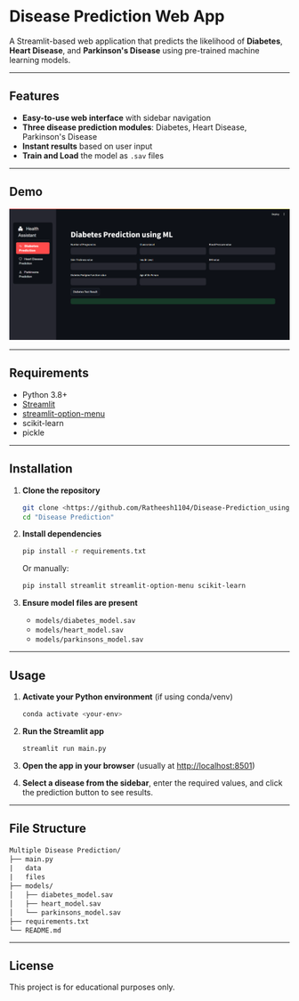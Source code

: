 # Disease Prediction Web App

A Streamlit-based web application that predicts the likelihood of **Diabetes**, **Heart Disease**, and **Parkinson's Disease** using pre-trained machine learning models.

---

## Features

- **Easy-to-use web interface** with sidebar navigation
- **Three disease prediction modules**: Diabetes, Heart Disease, Parkinson's Disease
- **Instant results** based on user input
- **Train and Load** the model as `.sav` files

---

## Demo

![App Screenshot](app.png) <!-- Add a screenshot if available -->

---

## Requirements

- Python 3.8+
- [Streamlit](https://streamlit.io/)
- [streamlit-option-menu](https://github.com/victoryhb/streamlit-option-menu)
- scikit-learn
- pickle

---

## Installation

1. **Clone the repository**
   ```bash
   git clone <https://github.com/Ratheesh1104/Disease-Prediction_using_Machine_Learning.git>
   cd "Disease Prediction"
   ```

2. **Install dependencies**
   ```bash
   pip install -r requirements.txt
   ```
   Or manually:
   ```bash
   pip install streamlit streamlit-option-menu scikit-learn
   ```

3. **Ensure model files are present**
   - `models/diabetes_model.sav`
   - `models/heart_model.sav`
   - `models/parkinsons_model.sav`

---

## Usage

1. **Activate your Python environment** (if using conda/venv)
   ```bash
   conda activate <your-env>
   ```

2. **Run the Streamlit app**
   ```bash
   streamlit run main.py
   ```

3. **Open the app in your browser** (usually at [http://localhost:8501](http://localhost:8501))

4. **Select a disease from the sidebar**, enter the required values, and click the prediction button to see results.

---

## File Structure

```
Multiple Disease Prediction/
├── main.py
|   data
|   files
├── models/
│   ├── diabetes_model.sav
│   ├── heart_model.sav
│   └── parkinsons_model.sav
├── requirements.txt
└── README.md
```

---

## License

This project is for educational purposes only.
